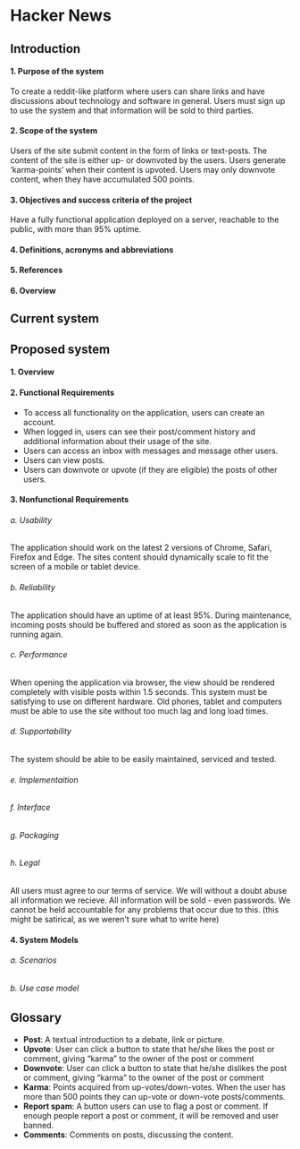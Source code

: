 # Hacker News
## Introduction
#### 1. Purpose of the system

To create a reddit-like platform where users can share links and 
have discussions about technology and software in general. Users 
must sign up to use the system and that information will be 
sold to third parties.

#### 2. Scope of the system

Users of the site submit content in the form of links or text-posts. 
The content of the site is either up- or downvoted by the users. Users 
generate ‘karma-points’ when their content is upvoted. Users may only 
downvote content, when they have accumulated 500 points. 

#### 3. Objectives and success criteria of the project

Have a fully functional application deployed on a server, reachable 
to the public, with more than 95% uptime.

#### 4. Definitions, acronyms and abbreviations



#### 5. References
#### 6. Overview
## Current system
## Proposed system
#### 1. Overview
#### 2. Functional Requirements

- To access all functionality on the application, users can create an account.
- When logged in, users can see their post/comment history and additional information
  about their usage of the site.
- Users can access an inbox with messages and message other users.
- Users can view posts.
- Users can downvote or upvote (if they are eligible) the posts of other users.

#### 3. Nonfunctional Requirements
###### a. Usability

The application should work on the latest 2 versions of Chrome, Safari, Firefox 
and Edge. The sites content should dynamically scale to fit the screen of a 
mobile or tablet device.

###### b. Reliability

The application should have an uptime of at least 95%. During maintenance, 
incoming posts should be buffered and stored as soon as the application 
is running again.

###### c. Performance

When opening the application via browser, the view should be rendered 
completely with visible posts within 1.5 seconds. This system must be 
satisfying to use on different hardware. Old phones, tablet and computers 
must be able to use the site without too much lag and long load times. 

###### d. Supportability

The system should be able to be easily maintained, serviced and tested.

###### e. Implementaition
###### f. Interface
###### g. Packaging
###### h. Legal

All users must agree to our terms of service. We will without a doubt 
abuse all information we recieve. All information will be sold - even 
passwords. We cannot be held accountable for any problems that occur 
due to this. (this might be satirical, as we weren't sure what to 
write here)

#### 4. System Models
###### a. Scenarios
###### b. Use case model
## Glossary

- **Post**: A textual introduction to a debate, link or picture.
- **Upvote**: User can click a button to state that he/she likes the 
  post or comment, giving “karma” to the owner of the post or comment
- **Downvote**: User can click a button to state that he/she dislikes 
  the post or comment, giving “karma” to the owner of the post or 
  comment
- **Karma**: Points acquired from up-votes/down-votes. When the user 
  has more than 500 points they can up-vote or down-vote posts/comments.
- **Report spam**: A button users can use to flag a post or comment. If 
  enough people report a post or comment, it will be removed and user 
  banned.
- **Comments**: Comments on posts, discussing the content.
